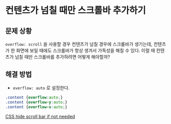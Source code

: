 # 컨텐츠가 넘칠 때만 스크롤바 추가하기

## 문제 상황

`overflow: scroll` 을 사용할 경우 컨텐츠가 넘칠 경우에 스크롤바가 생기는데, 컨텐츠가 한 화면에 보일 때에도 스크롤바가 항상 생겨서 가독성을 해칠 수 있다. 이럴 때 컨텐츠가 넘칠 때만 스크롤바를 추가하려면 어떻게 해야할까?

## 해결 방법

- `overflow: auto` 로 설정한다.

```css
.content {overflow:auto;}
.content {overflow-y:auto;}
.content {overflow-x:auto;}
```

[CSS hide scroll bar if not needed](https://stackoverflow.com/questions/18716863/css-hide-scroll-bar-if-not-needed)
